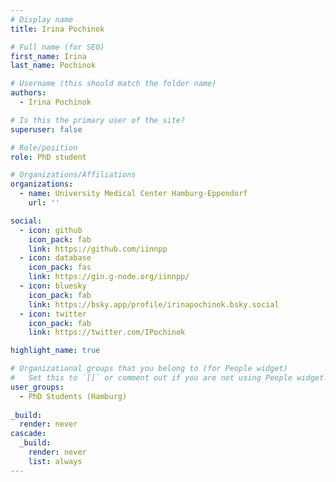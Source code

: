 ```yaml
---
# Display name
title: Irina Pochinok

# Full name (for SEO)
first_name: Irina
last_name: Pochinok

# Username (this should match the folder name)
authors:
  - Irina Pochinok

# Is this the primary user of the site?
superuser: false

# Role/position
role: PhD student

# Organizations/Affiliations
organizations:
  - name: University Medical Center Hamburg-Eppendorf
    url: ''

social:
  - icon: github
    icon_pack: fab
    link: https://github.com/iinnpp
  - icon: database
    icon_pack: fas
    link: https://gin.g-node.org/iinnpp/
  - icon: bluesky
    icon_pack: fab
    link: https://bsky.app/profile/irinapochinok.bsky.social
  - icon: twitter
    icon_pack: fab
    link: https://twitter.com/IPochinok

highlight_name: true

# Organizational groups that you belong to (for People widget)
#   Set this to `[]` or comment out if you are not using People widget.
user_groups:
  - PhD Students (Hamburg)
  
_build:
  render: never
cascade:
  _build:
    render: never
    list: always
---
```

